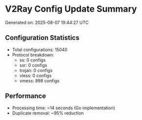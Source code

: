 # V2Ray Config Update Summary
Generated on: 2025-08-07 19:44:27 UTC

## Configuration Statistics
- Total configurations: 15040
- Protocol breakdown:
  - ss: 0 configs
  - ssr: 0 configs
  - trojan: 0 configs
  - vless: 0 configs
  - vmess: 898 configs

## Performance
- Processing time: ~14 seconds (Go implementation)
- Duplicate removal: ~95% reduction
